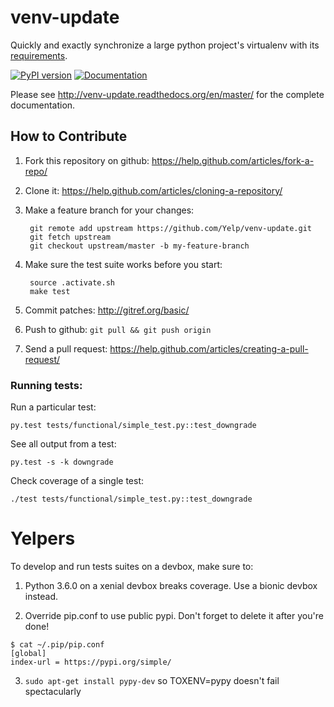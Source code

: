 venv-update
===========
Quickly and exactly synchronize a large python project's virtualenv with its
[requirements](https://pip.pypa.io/en/stable/user_guide/#requirements-files).

[![PyPI version](https://badge.fury.io/py/venv-update.svg)](https://pypi.python.org/pypi/venv-update)
[![Documentation](https://readthedocs.org/projects/venv-update/badge/?version=master)](http://venv-update.readthedocs.org/en/master/)


Please see http://venv-update.readthedocs.org/en/master/ for the complete documentation.


How to Contribute
-----------------

1. Fork this repository on github: https://help.github.com/articles/fork-a-repo/
2. Clone it: https://help.github.com/articles/cloning-a-repository/
3. Make a feature branch for your changes:

        git remote add upstream https://github.com/Yelp/venv-update.git
        git fetch upstream
        git checkout upstream/master -b my-feature-branch

4. Make sure the test suite works before you start:

        source .activate.sh
        make test

5. Commit patches: http://gitref.org/basic/
6. Push to github: `git pull && git push origin`
7. Send a pull request: https://help.github.com/articles/creating-a-pull-request/


### Running tests: ###

Run a particular test:

    py.test tests/functional/simple_test.py::test_downgrade


See all output from a test:

    py.test -s -k downgrade


Check coverage of a single test:

    ./test tests/functional/simple_test.py::test_downgrade


Yelpers
=======
To develop and run tests suites on a devbox, make sure to:

1. Python 3.6.0 on a xenial devbox breaks coverage. Use a bionic devbox instead.

2. Override pip.conf to use public pypi. Don't forget to delete it after you're done!
```
$ cat ~/.pip/pip.conf
[global]
index-url = https://pypi.org/simple/
```

3. `sudo apt-get install pypy-dev` so TOXENV=pypy doesn't fail spectacularly
